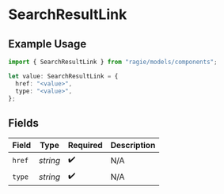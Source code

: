 # SearchResultLink

## Example Usage

```typescript
import { SearchResultLink } from "ragie/models/components";

let value: SearchResultLink = {
  href: "<value>",
  type: "<value>",
};
```

## Fields

| Field              | Type               | Required           | Description        |
| ------------------ | ------------------ | ------------------ | ------------------ |
| `href`             | *string*           | :heavy_check_mark: | N/A                |
| `type`             | *string*           | :heavy_check_mark: | N/A                |